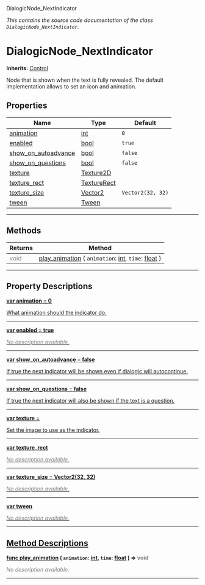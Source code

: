 
<div class="header-banner purple">
<div class="header-label purple">DialogicNode_NextIndicator</div>
</div>

*This contains the source code documentation of the class `DialogicNode_NextIndicator`.*
        
# DialogicNode_NextIndicator
**Inherits:** [Control](https://docs.godotengine.org/en/latest/classes/class_control.html#class-control)

Node that is shown when the text is fully revealed. The default implementation allows to set an icon and animation.
## Properties
Name | Type | Default 
--- | --- | --- 
[<span class="hljs-title">animation</span>](#property-animation) | [int](https://docs.godotengine.org/en/latest/classes/class_int.html#class-int) |  `0` 
[<span class="hljs-title">enabled</span>](#property-enabled) | [bool](https://docs.godotengine.org/en/latest/classes/class_bool.html#class-bool) |  `true` 
[<span class="hljs-title">show_on_autoadvance</span>](#property-show_on_autoadvance) | [bool](https://docs.godotengine.org/en/latest/classes/class_bool.html#class-bool) |  `false` 
[<span class="hljs-title">show_on_questions</span>](#property-show_on_questions) | [bool](https://docs.godotengine.org/en/latest/classes/class_bool.html#class-bool) |  `false` 
[<span class="hljs-title">texture</span>](#property-texture) | [Texture2D](https://docs.godotengine.org/en/latest/classes/class_texture2d.html#class-texture2d) |   
[<span class="hljs-title">texture_rect</span>](#property-texture_rect) | [TextureRect](https://docs.godotengine.org/en/latest/classes/class_texturerect.html#class-texturerect) |   
[<span class="hljs-title">texture_size</span>](#property-texture_size) | [Vector2](https://docs.godotengine.org/en/latest/classes/class_vector2.html#class-vector2) |  `Vector2(32, 32)` 
[<span class="hljs-title">tween</span>](#property-tween) | [Tween](https://docs.godotengine.org/en/latest/classes/class_tween.html#class-tween) |   
--- 

## Methods
Returns | Method 
--- | --- 
<span style = "color: gray">void</span> | [<span class="hljs-title">play_animation</span>](#property-play_animation) ( `animation`: [int](https://docs.godotengine.org/en/latest/classes/class_int.html#class-int), `time`: [float](https://docs.godotengine.org/en/latest/classes/class_float.html#class-float) ) 
--- 
## Property Descriptions



<a class="header" id="property-animation" href="#property-animation">**<span class="hljs-attribute">var</span> <span class="hljs-title">animation</span> <span style = "color: gray"> = </span> 0** 



What animation should the indicator do.

---



<a class="header" id="property-enabled" href="#property-enabled">**<span class="hljs-attribute">var</span> <span class="hljs-title">enabled</span> <span style = "color: gray"> = </span> true** 



 <span style = "color: gray">*No description available.*</span> 

---



<a class="header" id="property-show_on_autoadvance" href="#property-show_on_autoadvance">**<span class="hljs-attribute">var</span> <span class="hljs-title">show_on_autoadvance</span> <span style = "color: gray"> = </span> false** 



If true the next indicator will be shown even if dialogic will autocontinue.

---



<a class="header" id="property-show_on_questions" href="#property-show_on_questions">**<span class="hljs-attribute">var</span> <span class="hljs-title">show_on_questions</span> <span style = "color: gray"> = </span> false** 



If true the next indicator will also be shown if the text is a question.

---



<a class="header" id="property-texture" href="#property-texture">**<span class="hljs-attribute">var</span> <span class="hljs-title">texture</span> <span style = "color: gray"> = </span> <unknown>** 



Set the image to use as the indicator.

---



<a class="header" id="property-texture_rect" href="#property-texture_rect">**<span class="hljs-attribute">var</span> <span class="hljs-title">texture_rect</span>** 



 <span style = "color: gray">*No description available.*</span> 

---



<a class="header" id="property-texture_size" href="#property-texture_size">**<span class="hljs-attribute">var</span> <span class="hljs-title">texture_size</span> <span style = "color: gray"> = </span> Vector2(32, 32)** 



 <span style = "color: gray">*No description available.*</span> 

---



<a class="header" id="property-tween" href="#property-tween">**<span class="hljs-attribute">var</span> <span class="hljs-title">tween</span>** 



 <span style = "color: gray">*No description available.*</span> 

---

## Method Descriptions



<a class="header" id="method-play_animation" href="#method-play_animation">**<span class="hljs-attribute">func</span> [<span class="hljs-title">play_animation</span>](#property-play_animation) ( `animation`: [int](https://docs.godotengine.org/en/latest/classes/class_int.html#class-int), `time`: [float](https://docs.godotengine.org/en/latest/classes/class_float.html#class-float) )</a>  ⇒ <span style = "color: gray">void</span>** 



 <span style = "color: gray">*No description available.*</span> 

---

